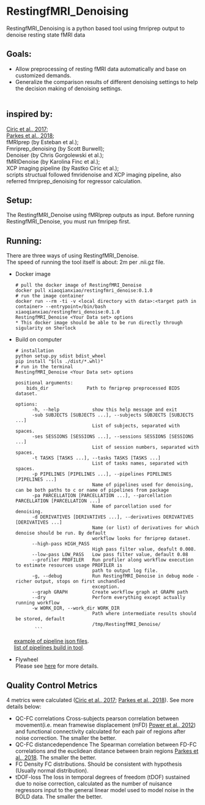 # RestingfMRI_Denoising
RestingfMRI_Denoising is a python based tool using fmriprep output to denoise resting state fMRI data
## Goals:
* Allow preprocessing of resting fMRI data automatically and base on customized demands.<br>
* Generalize the comparison results of different denoising settings to help the decision making of denoising settings.<br><br>
## inspired by:<br> 
[Ciric et al., 2017](https://pubmed.ncbi.nlm.nih.gov/28302591/);<br>
[Parkes et al., 2018](https://pubmed.ncbi.nlm.nih.gov/29278773/);<br> 
fMRIprep (by Esteban et al.);<br> 
Fmriprep_denoising (by Scott Burwell);<br> 
Denoiser (by Chris Gorgolewski et al.);<br> 
fMRIDenoise (by Karolina Finc et al.);<br> 
XCP imaging pipeline (by Rastko Ciric et al.);<br> 
scripts structual followed fmridenoise and XCP imaging pipeline, also referred fmriprep_denoising for regressor calculation.
 

## Setup:
The RestingfMRI_Denoise using fMRIprep outputs as input. Before running RestingfMRI_Denoise, you must run fmripep first.
## Running:
There are three ways of using RestingfMRI_Denoise. <br />
The speed of running the tool itself is about: 2m per .nii.gz file.

* Docker image
    ```
    # pull the docker image of RestingfMRI_Denoise
    docker pull xiaoqianxiao/restingfmri_denoise:0.1.0
    # run the image container
    docker run --rm -ti -v <local directory with data>:<target path in container> --entrypoint=/bin/bash xiaoqianxiao/restingfmri_denoise:0.1.0
    RestingfMRI_Denoise <Your Data set> options
    * This docker image should be able to be run directly through sigularity on Sherlock
    ```

* Build on computer
    ```
    # installation
    python setup.py sdist bdist_wheel
    pip install "$(ls ./dist/*.whl)"
    # run in the terminal
    RestingfMRI_Denoise <Your Data set> options
    ```
    
    ```
    positional arguments:
        bids_dir              Path to fmriprep preprocessed BIDS dataset.

    options:
          -h, --help            show this help message and exit
          -sub SUBJECTS [SUBJECTS ...], --subjects SUBJECTS [SUBJECTS ...]
                                List of subjects, separated with spaces.
          -ses SESSIONS [SESSIONS ...], --sessions SESSIONS [SESSIONS ...]
                                List of session numbers, separated with spaces.
          -t TASKS [TASKS ...], --tasks TASKS [TASKS ...]
                                List of tasks names, separated with spaces.
          -p PIPELINES [PIPELINES ...], --pipelines PIPELINES [PIPELINES ...]
                                Name of pipelines used for denoising, can be both paths to c or name of pipelines from package
          -pa PARCELLATION [PARCELLATION ...], --parcellation PARCELLATION [PARCELLATION ...]
                                Name of parcellation used for denoising.
          -d DERIVATIVES [DERIVATIVES ...], --derivatives DERIVATIVES [DERIVATIVES ...]
                                Name (or list) of derivatives for which denoise should be run. By default
                                workflow looks for fmriprep dataset.
          --high-pass HIGH_PASS
                                High pass filter value, deafult 0.008.
          --low-pass LOW_PASS   Low pass filter value, default 0.08
          --profiler PROFILER   Run profiler along workflow execution to estimate resources usage PROFILER is
                                path to output log file.
          -g, --debug           Run RestingfMRI_Denoise in debug mode - richer output, stops on first unchandled
                                exception.
          --graph GRAPH         Create workflow graph at GRAPH path
          --dry                 Perform everything except actually running workflow
          -w WORK_DIR, --work_dir WORK_DIR
                                Path where intermediate results should be stored, default
                                /tmp/RestingfMRI_Denoise/
           ```
&nbsp;&nbsp;&nbsp;&nbsp;&nbsp;[example of pipeline json files](https://github.com/XiaoXiaoqian/flywheel_RestingfMRI_Denoise/blob/main/docs/pipeline_template.json).<br>
&nbsp;&nbsp;&nbsp;&nbsp;&nbsp;[list of pipelines build in tool](https://github.com/XiaoXiaoqian/flywheel_RestingfMRI_Denoise/blob/main/docs/pipelines).<br>
* Flywheel <br />
    Please see [here](https://github.com/XiaoXiaoqian/flywheel_RestingfMRI_Denoise) for more details.
## Quality Control Metrics
4 metrics were calculated ([Ciric et al., 2017](https://pubmed.ncbi.nlm.nih.gov/28302591/);
[Parkes et al., 2018](https://pubmed.ncbi.nlm.nih.gov/29278773/)). See more details below:
* QC-FC correlations
Cross-subjects pearson correlation between movement(i.e. mean framewise displacement (mFD) [Power et al., 2012](https://www-sciencedirect-com.stanford.idm.oclc.org/science/article/pii/S1053811911011815?via%3Dihub)) and functional connectivity calculated for each pair of regions after noise correction. The smaller the better.
* QC-FC distancedependence
The Spearman correlation between FD-FC correlations and the euclidean distance between brain regions [Parkes et al., 2018](https://pubmed.ncbi.nlm.nih.gov/29278773/). The smaller the better.<br>
* FC Density
FC distributions. Should be consistent with hypothesis (Usually normal distribution).
* tDOF-loss
The loss in temporal degrees of freedom (tDOF) sustained due to noise correction, calculated as the number of nuisance regressors input to the general linear model used to model noise in the BOLD data. The smaller the better.
